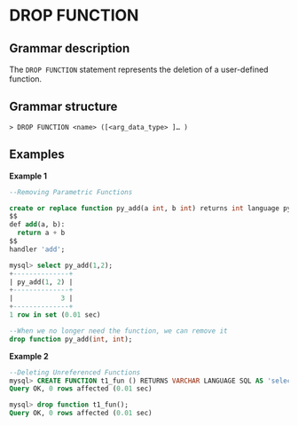 # **DROP FUNCTION**

## **Grammar description**

The `DROP FUNCTION` statement represents the deletion of a user-defined function.

## **Grammar structure**

```
> DROP FUNCTION <name> ([<arg_data_type> ]… )
```

## **Examples**

**Example 1**

```sql
--Removing Parametric Functions

create or replace function py_add(a int, b int) returns int language python as 
$$
def add(a, b):
  return a + b
$$
handler 'add';

mysql> select py_add(1,2);
+--------------+
| py_add(1, 2) |
+--------------+
|            3 |
+--------------+
1 row in set (0.01 sec)

--When we no longer need the function, we can remove it
drop function py_add(int, int);
```

**Example 2**

```sql
--Deleting Unreferenced Functions
mysql> CREATE FUNCTION t1_fun () RETURNS VARCHAR LANGUAGE SQL AS 'select n1 from t1 limit 1' ;
Query OK, 0 rows affected (0.01 sec)

mysql> drop function t1_fun();
Query OK, 0 rows affected (0.01 sec)
```